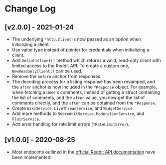 # Change Log

## [v2.0.0] - 2021-01-24

- The underlying `*http.Client` is now passed as an option when initializing a client.
- Use value type instead of pointer for credentials when initializing a client.
- Add `DefaultClient()` method which returns a valid, read-only client with limited access to the Reddit API. To create a custom one, `NewReadonlyClient()` can be used.
- Remove the `before` anchor from responses.
- The decoding process for a listing response has been revamped, and the `after` anchor is now included in the `*Response` object. For example, when fetching a user's comments, instead of getting a struct containing the list of comments, and the `after` value, you now get the list of comments directly, and the `after` can be obtained from the `*Response`.
- Create `WikiService`, `LiveThreadService`, and `WidgetService`.
- Add more methods to `SubredditService`, `ModerationService`, and `FlairService`.
- Add error handling for rate limit errors (`*RateLimitError`).

## [v1.0.0] - 2020-08-25

- Most endpoints outlined in the [official Reddit API documentation](https://www.reddit.com/dev/api/) have been implemented!
